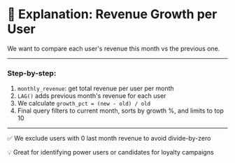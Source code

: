 # 📖 Explanation: Revenue Growth per User

We want to compare each user's revenue this month vs the previous one.

---

### Step-by-step:

1. `monthly_revenue`: get total revenue per user per month
2. `LAG()` adds previous month's revenue for each user
3. We calculate `growth_pct = (new - old) / old`
4. Final query filters to current month, sorts by growth %, and limits to top 10

---

✅ We exclude users with 0 last month revenue to avoid divide-by-zero

💡 Great for identifying power users or candidates for loyalty campaigns
